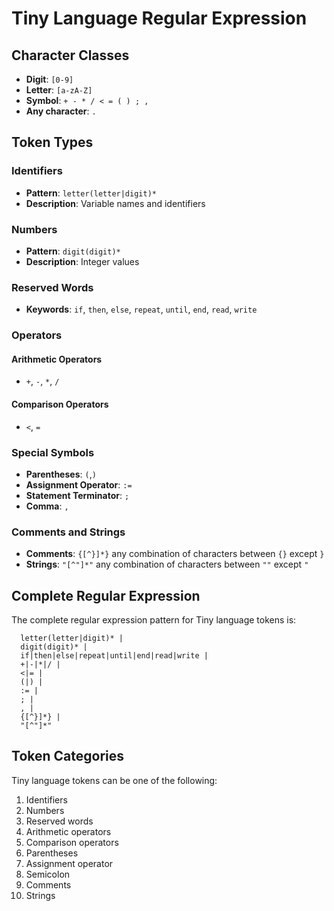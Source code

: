 # Tiny Language Regular Expression

## Character Classes
- **Digit**: `[0-9]`
- **Letter**: `[a-zA-Z]`
- **Symbol**: `+ - * / < = ( ) ; ,`
- **Any character**: `.`

## Token Types

### Identifiers
- **Pattern**: `letter(letter|digit)*`
- **Description**: Variable names and identifiers

### Numbers
- **Pattern**: `digit(digit)*`
- **Description**: Integer values

### Reserved Words
- **Keywords**: `if`, `then`, `else`, `repeat`, `until`, `end`, `read`, `write`

### Operators
#### Arithmetic Operators
- `+`, `-`, `*`, `/`

#### Comparison Operators
- `<`, `=`

### Special Symbols
- **Parentheses**: `(`,`)`
- **Assignment Operator**: `:=`
- **Statement Terminator**: `;`
- **Comma**: `,`

### Comments and Strings
- **Comments**: `{[^}]*}` any combination of characters between `{}` except `}`
- **Strings**: `"[^"]*"` any combination of characters between `""` except `"`

## Complete Regular Expression
The complete regular expression pattern for Tiny language tokens is:

```
  letter(letter|digit)* | 
  digit(digit)* | 
  if|then|else|repeat|until|end|read|write | 
  +|-|*|/ | 
  <|= | 
  (|) | 
  := | 
  ; | 
  , |
  {[^}]*} | 
  "[^"]*"
```

## Token Categories
Tiny language tokens can be one of the following:
1. Identifiers
2. Numbers
3. Reserved words
4. Arithmetic operators
5. Comparison operators
6. Parentheses
7. Assignment operator
8. Semicolon
9. Comments
10. Strings
